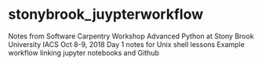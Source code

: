 # stonybrook_juypterworkflow
Notes from Software Carpentry Workshop Advanced Python at Stony Brook University IACS Oct 8-9, 2018
Day 1 notes for Unix shell lessons 
Example workflow linking jupyter notebooks and Github
